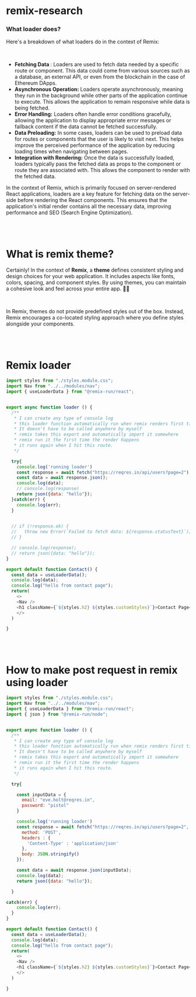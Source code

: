 # remix-research

### What loader does?
Here's a breakdown of what loaders do in the context of Remix:

<br>

* <b>Fetching Data </b>: Loaders are used to fetch data needed by a specific route or component. This data could come from various sources such as a database, an external API, or even from the blockchain in the case of Ethereum DApps.
* <b>Asynchronous Operation:</b> Loaders operate asynchronously, meaning they run in the background while other parts of the application continue to execute. This allows the application to remain responsive while data is being fetched.
* <b>Error Handling:</b> Loaders often handle error conditions gracefully, allowing the application to display appropriate error messages or fallback content if the data cannot be fetched successfully.
* <b>Data Preloading:</b> In some cases, loaders can be used to preload data for routes or components that the user is likely to visit next. This helps improve the perceived performance of the application by reducing loading times when navigating between pages.
* <b>Integration with Rendering:</b> Once the data is successfully loaded, loaders typically pass the fetched data as props to the component or route they are associated with. This allows the component to render with the fetched data.




In the context of Remix, which is primarily focused on server-rendered React applications, loaders are a key feature for fetching data on the server-side before rendering the React components. This ensures that the application's initial render contains all the necessary data, improving performance and SEO (Search Engine Optimization).

<br>
<br>

# What is remix theme?
Certainly! In the context of **Remix**, a **theme** defines consistent styling and design choices for your web application. It includes aspects like fonts, colors, spacing, and component styles. By using themes, you can maintain a cohesive look and feel across your entire app. 🎨✨

<br>

In Remix, themes do not provide predefined styles out of the box. Instead, Remix encourages a co-located styling approach where you define styles alongside your components.


<br>
<br>

# Remix loader 
```javascript
import styles from "./styles.module.css";
import Nav from "../../modules/nav";
import { useLoaderData } from "@remix-run/react";


export async function loader () {
  /**
   * I can create any type of console log 
   * this loader function automatically run when remix renders first time
   * It doesn't have to be called anywhere by myself
   * remix takes this export and automatically import it somewhere 
   * remix run it the first time the render happens
   * it runs again when I hit this route.
   */

  try{
    console.log('running loader')
    const response = await fetch("https://reqres.in/api/users?page=2");
    const data = await response.json();
    console.log(data);  
    // console.log(response)
    return json({data: "hello"});
  }catch(err) {
    console.log(err);
  }
 

  // if (!response.ok) {
  //   throw new Error(`Failed to fetch data: ${response.statusText}`);
  // }

  // console.log(response);
  // return json({data: "hello"});
}

export default function Contact() {
  const data = useLoaderData();
  console.log(data);
  console.log("hello from contact page");
  return(
    <>
    <Nav />
    <h1 className={`${styles.h2} ${styles.customStyles}`}>Contact Page</h1>
    </>
  )

}

```


<br>
<br>

# How to make post request in remix using loader
```javascript
import styles from "./styles.module.css";
import Nav from "../../modules/nav";
import { useLoaderData } from "@remix-run/react";
import { json } from "@remix-run/node";


export async function loader () {
  /**
   * I can create any type of console log 
   * this loader function automatically run when remix renders first time
   * It doesn't have to be called anywhere by myself
   * remix takes this export and automatically import it somewhere 
   * remix run it the first time the render happens
   * it runs again when I hit this route.
   */

  try{

    const inputData = {
      email: "eve.holt@reqres.in",
      password: "pistol"
    }

    console.log('running loader')
    const response = await fetch("https://reqres.in/api/users?page=2", {
      method: 'POST',
      headers : {
        'Content-Type' : 'application/json'  
      },
      body: JSON.stringify()
    });

    const data = await response.json(inputData);
    console.log(data);  
    return json({data: "hello"});

  }

catch(err) {
    console.log(err);
  }
}

export default function Contact() {
  const data = useLoaderData();
  console.log(data);
  console.log("hello from contact page");
  return(
    <>
    <Nav />
    <h1 className={`${styles.h2} ${styles.customStyles}`}>Contact Page</h1>
    </>
  )

}
```

